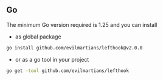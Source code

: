 ## Go

The minimum Go version required is 1.25 and you can install

- as global package

```bash
go install github.com/evilmartians/lefthook@v2.0.0
```

- or as a go tool in your project

```bash
go get -tool github.com/evilmartians/lefthook
```
